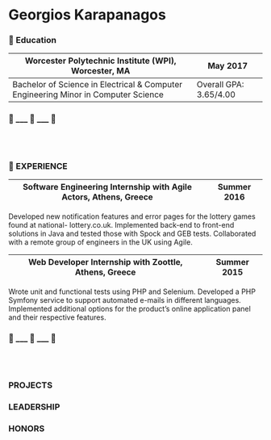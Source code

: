 <h1> Georgios Karapanagos </h1>
<h3> &#x1F4D7 Education </h3>

| Worcester Polytechnic Institute (WPI), Worcester, MA  | May 2017 |
| ------------- | ------------- |
| Bachelor of Science in Electrical & Computer Engineering Minor in Computer Science | Overall GPA: 3.65/4.00 | 

<h3> &#x1F4D7 ___ &#x1F4D7 ___ &#x1F4D7 </h3>


<br><br> 
<h3> &#x1F1E5 EXPERIENCE </h3>

| Software Engineering Internship with Agile Actors, Athens, Greece  | Summer 2016 |
| ------------- | ------------- |

Developed new notification features and error pages for the lottery games found at national- lottery.co.uk. 
Implemented back-end to front-end solutions in Java and tested those with Spock and GEB tests. 
Collaborated with a remote group of engineers in the UK using Agile.


| Web Developer Internship with Zoottle, Athens, Greece | Summer 2015 |
| ------------- | ------------- |

Wrote unit and functional tests using PHP and Selenium. Developed a PHP Symfony service to support automated e-mails in different languages.
Implemented additional options for the product’s online application panel and their respective features.

<h3> &#x1F1E5 ___ &#x1F1E5 ___ &#x1F1E5  </h3>

<br><br>

<h3> PROJECTS </h3>

<h3> LEADERSHIP </h3>

<h3> HONORS </h3>

